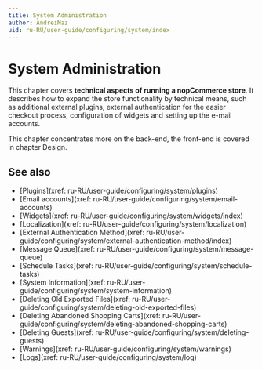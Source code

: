 ```yaml
---
title: System Administration
author: AndreiMaz
uid: ru-RU/user-guide/configuring/system/index
---
```


# System Administration

This chapter covers **technical aspects of running a nopCommerce store**. It describes how to expand the store functionality by technical means, such as additional external plugins, external authentication for the easier checkout process, configuration of widgets and setting up the e-mail accounts.

This chapter concentrates more on the back-end, the front-end is covered in chapter Design.

## See also

* [Plugins](xref: ru-RU/user-guide/configuring/system/plugins)
* [Email accounts](xref: ru-RU/user-guide/configuring/system/email-accounts)
* [Widgets](xref: ru-RU/user-guide/configuring/system/widgets/index)
* [Localization](xref: ru-RU/user-guide/configuring/system/localization)
* [External Authentication Method](xref: ru-RU/user-guide/configuring/system/external-authentication-method/index)
* [Message Queue](xref: ru-RU/user-guide/configuring/system/message-queue)
* [Schedule Tasks](xref: ru-RU/user-guide/configuring/system/schedule-tasks)
* [System Information](xref: ru-RU/user-guide/configuring/system/system-information)
* [Deleting Old Exported Files](xref: ru-RU/user-guide/configuring/system/deleting-old-exported-files)
* [Deleting Abandoned Shopping Carts](xref: ru-RU/user-guide/configuring/system/deleting-abandoned-shopping-carts)
* [Deleting Guests](xref: ru-RU/user-guide/configuring/system/deleting-guests)
* [Warnings](xref: ru-RU/user-guide/configuring/system/warnings)
* [Logs](xref: ru-RU/user-guide/configuring/system/log)
